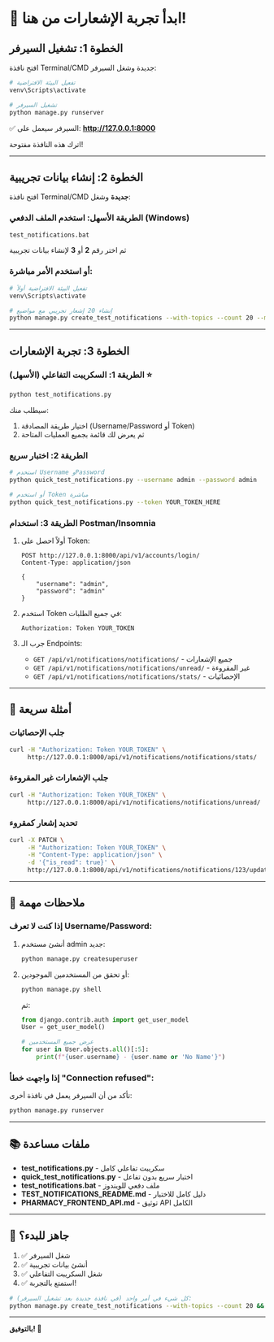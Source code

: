 # 🚀 ابدأ تجربة الإشعارات من هنا!

## الخطوة 1: تشغيل السيرفر

افتح نافذة Terminal/CMD جديدة وشغل السيرفر:

```bash
# تفعيل البيئة الافتراضية
venv\Scripts\activate

# تشغيل السيرفر
python manage.py runserver
```

✅ السيرفر سيعمل على: **http://127.0.0.1:8000**

اترك هذه النافذة مفتوحة!

---

## الخطوة 2: إنشاء بيانات تجريبية

افتح نافذة Terminal/CMD **جديدة** وشغل:

### الطريقة الأسهل: استخدم الملف الدفعي (Windows)

```bash
test_notifications.bat
```

ثم اختر رقم **2** أو **3** لإنشاء بيانات تجريبية

### أو استخدم الأمر مباشرة:

```bash
# تفعيل البيئة الافتراضية أولاً
venv\Scripts\activate

# إنشاء 20 إشعار تجريبي مع مواضيع
python manage.py create_test_notifications --with-topics --count 20 --mark-some-read
```

---

## الخطوة 3: تجربة الإشعارات

### الطريقة 1: السكريبت التفاعلي (الأسهل) ⭐

```bash
python test_notifications.py
```

سيطلب منك:
1. اختيار طريقة المصادقة (Username/Password أو Token)
2. ثم يعرض لك قائمة بجميع العمليات المتاحة

### الطريقة 2: اختبار سريع

```bash
# استخدم Username وPassword
python quick_test_notifications.py --username admin --password admin

# أو استخدم Token مباشرة
python quick_test_notifications.py --token YOUR_TOKEN_HERE
```

### الطريقة 3: استخدام Postman/Insomnia

1. أولاً احصل على Token:
   ```http
   POST http://127.0.0.1:8000/api/v1/accounts/login/
   Content-Type: application/json
   
   {
       "username": "admin",
       "password": "admin"
   }
   ```

2. استخدم Token في جميع الطلبات:
   ```
   Authorization: Token YOUR_TOKEN
   ```

3. جرب الـ Endpoints:
   - `GET /api/v1/notifications/notifications/` - جميع الإشعارات
   - `GET /api/v1/notifications/notifications/unread/` - غير المقروءة
   - `GET /api/v1/notifications/notifications/stats/` - الإحصائيات

---

## 🎯 أمثلة سريعة

### جلب الإحصائيات

```bash
curl -H "Authorization: Token YOUR_TOKEN" \
     http://127.0.0.1:8000/api/v1/notifications/notifications/stats/
```

### جلب الإشعارات غير المقروءة

```bash
curl -H "Authorization: Token YOUR_TOKEN" \
     http://127.0.0.1:8000/api/v1/notifications/notifications/unread/
```

### تحديد إشعار كمقروء

```bash
curl -X PATCH \
     -H "Authorization: Token YOUR_TOKEN" \
     -H "Content-Type: application/json" \
     -d '{"is_read": true}' \
     http://127.0.0.1:8000/api/v1/notifications/notifications/123/update/
```

---

## 📝 ملاحظات مهمة

### إذا كنت لا تعرف Username/Password:

1. أنشئ مستخدم admin جديد:
   ```bash
   python manage.py createsuperuser
   ```

2. أو تحقق من المستخدمين الموجودين:
   ```bash
   python manage.py shell
   ```
   ثم:
   ```python
   from django.contrib.auth import get_user_model
   User = get_user_model()
   
   # عرض جميع المستخدمين
   for user in User.objects.all()[:5]:
       print(f"{user.username} - {user.name or 'No Name'}")
   ```

### إذا واجهت خطأ "Connection refused":

تأكد من أن السيرفر يعمل في نافذة أخرى:
```bash
python manage.py runserver
```

---

## 📚 ملفات مساعدة

- **test_notifications.py** - سكريبت تفاعلي كامل
- **quick_test_notifications.py** - اختبار سريع بدون تفاعل
- **test_notifications.bat** - ملف دفعي للويندوز
- **TEST_NOTIFICATIONS_README.md** - دليل كامل للاختبار
- **PHARMACY_FRONTEND_API.md** - توثيق API الكامل

---

## 🎊 جاهز للبدء؟

1. ✅ شغل السيرفر
2. ✅ أنشئ بيانات تجريبية
3. ✅ شغل السكريبت التفاعلي
4. ✅ استمتع بالتجربة!

```bash
# كل شيء في أمر واحد (في نافذة جديدة بعد تشغيل السيرفر):
python manage.py create_test_notifications --with-topics --count 20 && python test_notifications.py
```

---

**بالتوفيق! 🚀**

